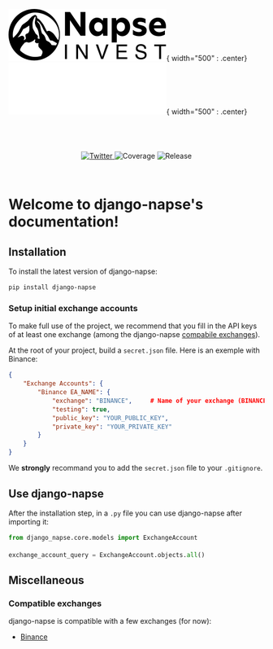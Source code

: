 
![Napse logo](theme/assets/napse_invest_logo_black.svg#only-light){ width="500" : .center}
![Napse logo](theme/assets/napse_invest_logo_white.svg#only-dark){ width="500" : .center}
<h1 align="center">

</h1><br>

<p align="center">
  <a href="https://twitter.com/NapseInvest">
    <img src="https://img.shields.io/twitter/follow/NapseInvest?style=flat&label=%40NapseInvest&logo=twitter&color=0bf&logoColor=fff" alt="Twitter" />
  </a>
  <a>
    <img src="https://img.shields.io/endpoint?url=https://gist.githubusercontent.com/napse-investment/40fac957532fe3b731c99067467de842/raw/django-napse-coverage.json" alt="Coverage" />
  </a>
  <a>  
    <img src="https://img.shields.io/github/v/release/napse-invest/django-napse" alt="Release" />
  </a>
</p>
<br/>



# Welcome to django-napse's documentation!

## Installation

To install the latest version of django-napse:
```bash
pip install django-napse
```

### Setup initial exchange accounts

To make full use of the project, we recommend that you fill in the API keys of at least one exchange (among the django-napse [compabile exchanges](#compatible-exchanges)).

At the root of your project, build a `secret.json` file. Here is an exemple with Binance:
```json
{
    "Exchange Accounts": {
        "Binance EA_NAME": {
            "exchange": "BINANCE",     # Name of your exchange (BINANCE, DYDX, ...)
            "testing": true,
            "public_key": "YOUR_PUBLIC_KEY",
            "private_key": "YOUR_PRIVATE_KEY"
        }
    }
}
```
We **strongly** recommand you to add the `secret.json` file to your `.gitignore`.


## Use django-napse

After the installation step, in a `.py` file you can use django-napse after importing it:
```python
from django_napse.core.models import ExchangeAccount

exchange_account_query = ExchangeAccount.objects.all()
```

## Miscellaneous

### Compatible exchanges

django-napse is compatible with a few exchanges (for now):

- [Binance]()
